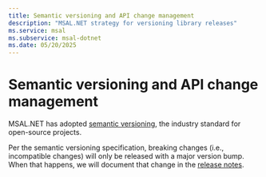 ```yaml
---
title: Semantic versioning and API change management
description: "MSAL.NET strategy for versioning library releases"
ms.service: msal
ms.subservice: msal-dotnet
ms.date: 05/20/2025
---
```


# Semantic versioning and API change management

MSAL.NET has adopted [semantic versioning](https://semver.org/), the industry standard for open-source projects.

Per the semantic versioning specification, breaking changes (i.e., incompatible changes) will only be released with a major version bump. When that happens, we will document that change in the [release notes](https://github.com/AzureAD/microsoft-authentication-library-for-dotnet/releases).
